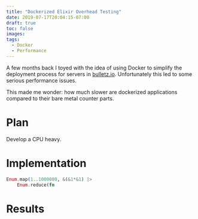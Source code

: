 ```yaml
---
title: "Dockerized Elixir Overhead Testing"
date: 2019-07-17T20:04:15-07:00
draft: true
toc: false
images:
tags:
  - Docker
  - Performance
---
```


A few months back I toyed with the idea of using Docker to simplify the deployment process for servers in [bulletz.io](https://bulletz.io).
Unfortunately this led to some serious performance issues.

This made me wonder:  how much slower are dockerized applications compared to their bare metal counter parts. 

# Plan
Develop a CPU heavy.

# Implementation
```elixir
Enum.map(1..1000000, &(&1*&1) |>
	Enum.reduce(fn 
```



# Results

